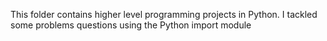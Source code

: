This folder contains higher level programming projects in Python. I tackled some problems questions using the Python import module
